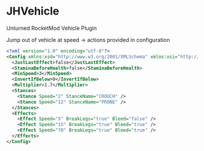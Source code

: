 # JHVehicle
Unturned RocketMod Vehicle Plugin


Jump out of vehicle at speed -> actions provided in configuration

```xml
<?xml version="1.0" encoding="utf-8"?>
<Config xmlns:xsd="http://www.w3.org/2001/XMLSchema" xmlns:xsi="http://www.w3.org/2001/XMLSchema-instance">
  <JustLastEffect>false</JustLastEffect>
  <StaminaBeforeHealth>false</StaminaBeforeHealth>
  <MinSpeed>3</MinSpeed>
  <InvertIfBelow>0</InvertIfBelow>
  <Multiplier>1.7</Multiplier>
  <Stances>
    <Stance Speed="2" StanceName="CROUCH" />
    <Stance Speed="12" StanceName="PRONE" />
  </Stances>
  <Effects>
    <Effect Speed="5" BreakLegs="true" Bleed="false" />
    <Effect Speed="15" BreakLegs="true" Bleed="true" />
    <Effect Speed="70" BreakLegs="true" Bleed="true" />
  </Effects>
</Config>
```
